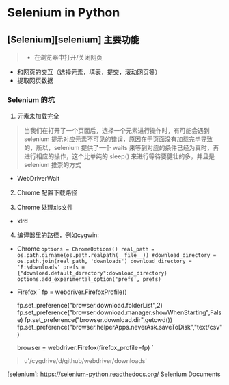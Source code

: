 # Selenium in Python
## [Selenium][selenium] 主要功能
> * 在浏览器中打开/关闭网页
* 和网页的交互（选择元素，填表，提交，滚动网页等）
* 提取网页数据

### Selenium 的坑
1. 元素未加载完全
> 当我们在打开了一个页面后，选择一个元素进行操作时，有可能会遇到 selenium 提示对应元素不可见的错误，原因在于页面没有加载完毕导致的，所以，selenium 提供了一个 waits 来等到对应的条件已经为真时，再进行相应的操作，这个比单纯的 sleep() 来进行等待要健壮的多，并且是 selenium 推崇的方式

  * WebDriverWait

2. Chrome 配置下载路径

3. Chrome 处理xls文件
  * xlrd

4. 编译器里的路径，例如cygwin:
  * Chrome
`
    options = ChromeOptions()
    real_path = os.path.dirname(os.path.realpath(__file__))
    #download_directory = os.path.join(real_path, 'downloads')
    download_directory = 'E:\downloads'
    prefs = {"download.default_directory":download_directory}
    options.add_experimental_option('prefs', prefs)
`
  * Firefox
`
    fp = webdriver.FirefoxProfile()

    fp.set_preference("browser.download.folderList",2)
    fp.set_preference("browser.download.manager.showWhenStarting",False)
    fp.set_preference("browser.download.dir",getcwd())
    fp.set_preference("browser.helperApps.neverAsk.saveToDisk","text/csv")

    browser = webdriver.Firefox(firefox_profile=fp)
`
> u'/cygdrive/d/github/webdriver/downloads'

[selenium]: https://selenium-python.readthedocs.org/ Selenium Documents